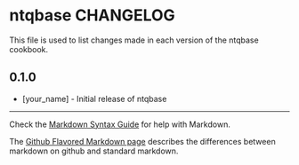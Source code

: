 ntqbase CHANGELOG
=================

This file is used to list changes made in each version of the ntqbase cookbook.

0.1.0
-----
- [your_name] - Initial release of ntqbase

- - -
Check the [Markdown Syntax Guide](http://daringfireball.net/projects/markdown/syntax) for help with Markdown.

The [Github Flavored Markdown page](http://github.github.com/github-flavored-markdown/) describes the differences between markdown on github and standard markdown.
